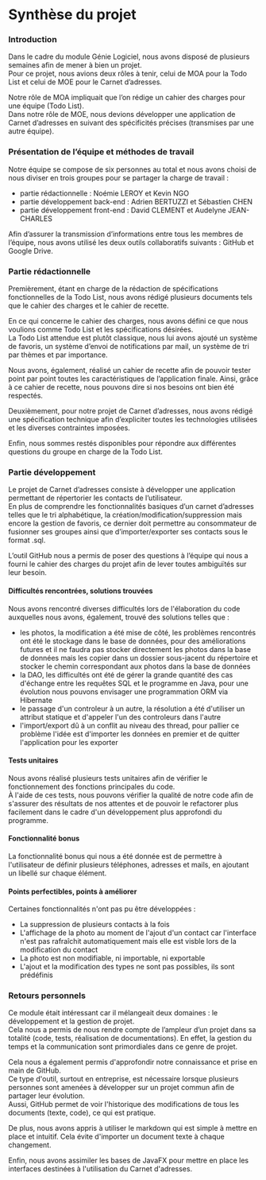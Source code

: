 # Synthèse du projet

### Introduction

Dans le cadre du module Génie Logiciel, nous avons disposé de plusieurs semaines afin de mener à bien un projet.  
Pour ce projet, nous avions deux rôles à tenir, celui de MOA pour la Todo List et celui de MOE pour le Carnet d’adresses.

Notre rôle de MOA impliquait que l’on rédige un cahier des charges pour une équipe (Todo List).  
Dans notre rôle de MOE, nous devions développer une application de Carnet d’adresses en suivant des spécificités précises (transmises par une autre équipe).

### Présentation de l’équipe et méthodes de travail

Notre équipe se compose de six personnes au total et nous avons choisi de nous diviser en trois groupes pour se partager la charge de travail :

+ partie rédactionnelle : Noémie LEROY et Kevin NGO
+ partie développement back-end : Adrien BERTUZZI et Sébastien CHEN
+ partie développement front-end : David CLEMENT et Audelyne JEAN-CHARLES

Afin d’assurer la transmission d’informations entre tous les membres de l’équipe, nous avons utilisé les deux outils collaboratifs suivants : GitHub et Google Drive.

### Partie rédactionnelle

Premièrement, étant en charge de la rédaction de spécifications fonctionnelles de la Todo List, nous avons rédigé plusieurs documents tels que le cahier des charges et le cahier de recette.

En ce qui concerne le cahier des charges, nous avons défini ce que nous voulions comme Todo List et les spécifications désirées.  
La Todo List attendue est plutôt classique, nous lui avons ajouté un système de favoris, un système d’envoi de notifications par mail, un système de tri par thèmes et par importance.

Nous avons, également, réalisé un cahier de recette afin de pouvoir tester point par point toutes les caractéristiques de l’application finale. Ainsi, grâce à ce cahier de recette, nous pouvons dire si nos besoins ont bien été respectés.

Deuxièmement, pour notre projet de Carnet d’adresses, nous avons rédigé une spécification technique afin d’expliciter toutes les technologies utilisées et les diverses contraintes imposées.

Enfin, nous sommes restés disponibles pour répondre aux différentes questions du groupe en charge de la Todo List.

### Partie développement

Le projet de Carnet d’adresses consiste à développer une application permettant de répertorier les contacts de l’utilisateur.  
En plus de comprendre les fonctionnalités basiques d’un carnet d’adresses telles que le tri alphabétique, la création/modification/suppression mais encore la gestion de favoris, ce dernier doit permettre au consommateur de fusionner ses groupes ainsi que d’importer/exporter ses contacts sous le format .sql.

L’outil GitHub nous a permis de poser des questions à l’équipe qui nous a fourni le cahier des charges du projet afin de lever toutes ambiguïtés sur leur besoin.

#### Difficultés rencontrées, solutions trouvées

Nous avons rencontré diverses difficultés lors de l'élaboration du code auxquelles nous avons, également, trouvé des solutions telles que :
+ les photos, la modification a été mise de côté, les problèmes rencontrés ont été le stockage dans le base de données, pour des améliorations futures et il ne faudra pas stocker directement les photos dans la base de données mais les copier dans un dossier sous-jacent du répertoire et stocker le chemin correspondant aux photos dans la base de données
+ la DAO, les difficultés ont été de gérer la grande quantité des cas d'échange entre les requêtes SQL et le programme en Java, pour une évolution nous pouvons envisager une programmation ORM via Hibernate
+ le passage d'un controleur à un autre, la résolution a été d'utiliser un attribut statique et d'appeler l'un des controleurs dans l'autre
+ l'import/export dû à un conflit au niveau des thread, pour pallier ce problème l'idée est d'importer les données en premier et de quitter l'application pour les exporter

#### Tests unitaires  

Nous avons réalisé plusieurs tests unitaires afin de vérifier le fonctionnement des fonctions principales du code.  
À l'aide de ces tests, nous pouvons vérifier la qualité de notre code afin de s'assurer des résultats de nos attentes et de pouvoir le refactorer plus facilement dans le cadre d'un développement plus approfondi du programme.

#### Fonctionnalité bonus  

La fonctionnalité bonus qui nous a été donnée est de permettre à l'utilisateur de définir plusieurs téléphones, adresses et mails, en ajoutant un libellé sur chaque élément.

#### Points perfectibles, points à améliorer

Certaines fonctionnalités n'ont pas pu être développées :
+ La suppression de plusieurs contacts à la fois
+ L'affichage de la photo au moment de l'ajout d'un contact car l'interface n'est pas rafraîchit automatiquement mais elle est visble lors de la modification du contact
+ La photo est non modifiable, ni importable, ni exportable
+ L'ajout et la modification des types ne sont pas possibles, ils sont prédéfinis

### Retours personnels

Ce module était intéressant car il mélangeait deux domaines : le développement et la gestion de projet.  
Cela nous a permis de nous rendre compte de l’ampleur d’un projet dans sa totalité (code, tests, réalisation de documentations). En effet, la gestion du temps et la communication sont primordiales dans ce genre de projet.

Cela nous a également permis d'approfondir notre connaissance et prise en main de GitHub.  
Ce type d'outil, surtout en entreprise, est nécessaire lorsque plusieurs personnes sont amenées à développer sur un projet commun afin de partager leur évolution.  
Aussi, GitHub permet de voir l'historique des modifications de tous les documents (texte, code), ce qui est pratique.

De plus, nous avons appris à utiliser le markdown qui est simple à mettre en place et intuitif. Cela évite d'importer un document texte à chaque changement.

Enfin, nous avons assimiler les bases de JavaFX pour mettre en place les interfaces destinées à l'utilisation du Carnet d'adresses.
